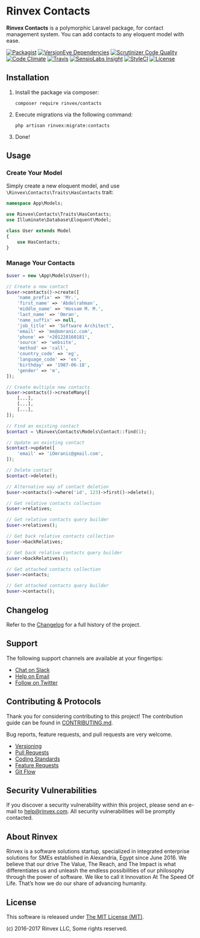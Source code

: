 # Rinvex Contacts

**Rinvex Contacts** is a polymorphic Laravel package, for contact management system. You can add contacts to any eloquent model with ease.

[![Packagist](https://img.shields.io/packagist/v/rinvex/contacts.svg?label=Packagist&style=flat-square)](https://packagist.org/packages/rinvex/contacts)
[![VersionEye Dependencies](https://img.shields.io/versioneye/d/php/rinvex:contacts.svg?label=Dependencies&style=flat-square)](https://www.versioneye.com/php/rinvex:contacts/)
[![Scrutinizer Code Quality](https://img.shields.io/scrutinizer/g/rinvex/contacts.svg?label=Scrutinizer&style=flat-square)](https://scrutinizer-ci.com/g/rinvex/contacts/)
[![Code Climate](https://img.shields.io/codeclimate/github/rinvex/contacts.svg?label=CodeClimate&style=flat-square)](https://codeclimate.com/github/rinvex/contacts)
[![Travis](https://img.shields.io/travis/rinvex/contacts.svg?label=TravisCI&style=flat-square)](https://travis-ci.org/rinvex/contacts)
[![SensioLabs Insight](https://img.shields.io/sensiolabs/i/8f0346d3-9e8c-4044-9b14-49a858b882d6.svg?label=SensioLabs&style=flat-square)](https://insight.sensiolabs.com/projects/8f0346d3-9e8c-4044-9b14-49a858b882d6)
[![StyleCI](https://styleci.io/repos/97991812/shield)](https://styleci.io/repos/97991812)
[![License](https://img.shields.io/packagist/l/rinvex/contacts.svg?label=License&style=flat-square)](https://github.com/rinvex/contacts/blob/develop/LICENSE)


## Installation

1. Install the package via composer:
    ```shell
    composer require rinvex/contacts
    ```

2. Execute migrations via the following command:
    ```
    php artisan rinvex:migrate:contacts
    ```

3. Done!


## Usage

### Create Your Model

Simply create a new eloquent model, and use `\Rinvex\Contacts\Traits\HasContacts` trait:
```php
namespace App\Models;

use Rinvex\Contacts\Traits\HasContacts;
use Illuminate\Database\Eloquent\Model;

class User extends Model
{
    use HasContacts;
}
```

### Manage Your Contacts

```php
$user = new \App\Models\User();

// Create a new contact
$user->contacts()->create([
    'name_prefix' => 'Mr.',
    'first_name' => 'Abdelrahman',
    'middle_name' => 'Hossam M. M.',
    'last_name' => 'Omran',
    'name_suffix' => null,
    'job_title' => 'Software Architect',
    'email' => 'me@omranic.com',
    'phone' => '+201228160181',
    'source' => 'website',
    'method' => 'call',
    'country_code' => 'eg',
    'language_code' => 'en',
    'birthday' => '1987-06-18',
    'gender' => 'm',
]);

// Create multiple new contacts
$user->contacts()->createMany([
    [...],
    [...],
    [...],
]);

// Find an existing contact
$contact = \Rinvex\Contacts\Models\Contact::find(1);

// Update an existing contact
$contact->update([
    'email' => 'iOmranic@gmail.com',
]);

// Delete contact
$contact->delete();

// Alternative way of contact deletion
$user->contacts()->where('id', 123)->first()->delete();

// Get relative contacts collection
$user->relatives;

// Get relative contacts query builder
$user->relatives();

// Get back relative contacts collection
$user->backRelatives;

// Get back relative contacts query builder
$user->backRelatives();

// Get attached contacts collection
$user->contacts;

// Get attached contacts query builder
$user->contacts();
```


## Changelog

Refer to the [Changelog](CHANGELOG.md) for a full history of the project.


## Support

The following support channels are available at your fingertips:

- [Chat on Slack](http://chat.rinvex.com)
- [Help on Email](mailto:help@rinvex.com)
- [Follow on Twitter](https://twitter.com/rinvex)


## Contributing & Protocols

Thank you for considering contributing to this project! The contribution guide can be found in [CONTRIBUTING.md](CONTRIBUTING.md).

Bug reports, feature requests, and pull requests are very welcome.

- [Versioning](CONTRIBUTING.md#versioning)
- [Pull Requests](CONTRIBUTING.md#pull-requests)
- [Coding Standards](CONTRIBUTING.md#coding-standards)
- [Feature Requests](CONTRIBUTING.md#feature-requests)
- [Git Flow](CONTRIBUTING.md#git-flow)


## Security Vulnerabilities

If you discover a security vulnerability within this project, please send an e-mail to [help@rinvex.com](help@rinvex.com). All security vulnerabilities will be promptly contacted.


## About Rinvex

Rinvex is a software solutions startup, specialized in integrated enterprise solutions for SMEs established in Alexandria, Egypt since June 2016. We believe that our drive The Value, The Reach, and The Impact is what differentiates us and unleash the endless possibilities of our philosophy through the power of software. We like to call it Innovation At The Speed Of Life. That’s how we do our share of advancing humanity.


## License

This software is released under [The MIT License (MIT)](LICENSE).

(c) 2016-2017 Rinvex LLC, Some rights reserved.
